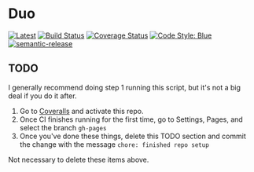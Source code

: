 # Duo

[![Latest](https://img.shields.io/badge/docs-latest-purple.svg)](https://autotwin.github.io/Duo.jl/latest/)
[![Build Status](https://github.com/autotwin/Duo.jl/actions/workflows/CI.yml/badge.svg?branch=main)](https://github.com/autotwin/Duo.jl/actions/workflows/CI.yml?query=branch%3Amain)
[![Coverage Status](https://img.shields.io/coveralls/github/autotwin/Duo.jl/badge.svg?branch=main)](https://coveralls.io/github/autotwin/Duo.jl?branch=main)
[![Code Style: Blue](https://img.shields.io/badge/code%20style-blue-4495d1.svg)](https://github.com/invenia/BlueStyle)
[![semantic-release](https://img.shields.io/badge/%20%20%F0%9F%93%A6%F0%9F%9A%80-semantic--release-e10079.svg)](https://github.com/semantic-release/semantic-release)

## TODO

 I generally recommend doing step 1 running this script, but it's not a big deal if you do it after.

1. Go to [Coveralls](https://coveralls.io/) and activate this repo.
2. Once CI finishes running for the first time, go to Settings, Pages, and select the branch `gh-pages`
3. Once you've done these things, delete this TODO section and commit the change with the message `chore: finished repo setup`

Not necessary to delete these items above.


